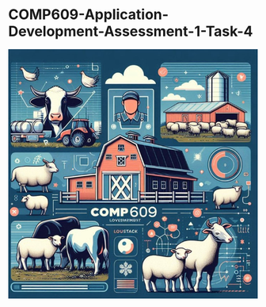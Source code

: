 # COMP609-Application-Development-Assessment-1-Task-4
![alt text](https://raw.githubusercontent.com/Dunvantkai/COMP609-Application-Development-Assessment-1-Task-4/refs/heads/main/Photos/sheep.png)
